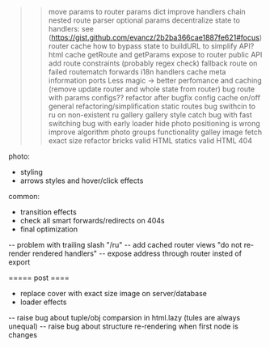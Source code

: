 >> move params to router
>> params dict
>> improve handlers chain
>> nested route parser
>> optional params
>> decentralize state to handlers: see (https://gist.github.com/evancz/2b2ba366cae1887fe621#focus)
>> router cache
>> how to bypass state to buildURL to simplify API?
>> html cache
>> getRoute and getParams expose to router public API
>> add route constraints (probably regex check)
>> fallback route on failed routematch
>> forwards
>> i18n
>> handlers cache
>> meta information ports
>> Less magic -> better perfomance and caching (remove update router and whole state from router)
>> bug route with params
>> configs??
>> refactor after bugfix
>> config cache on/off
>> general refactoring/simplification
>> static routes
>> bug swithcin to ru on non-existent ru gallery
>> gallery style catch
>> bug with fast switching
>> bug with early loader hide
>> photo positioning is wrong
>> improve algorithm
>> photo groups functionality
>> galley image fetch exact size
>> refactor bricks
>> valid HTML statics
>> valid HTML 404

photo:
- styling
- arrows styles and hover/click effects

common:
- transition effects
- check all smart forwards/redirects on 404s
- final optimization

-- problem with trailing slash "/ru"
-- add cached router views "do not re-render rendered handlers"
-- expose address through router insted of export

===== post ====
- replace cover with exact size image on server/database
- loader effects

-- raise bug about tuple/obj comparsion in html.lazy (tules are always unequal)
-- raise bug about structure re-rendering when first node is changes
